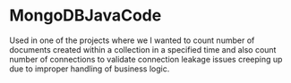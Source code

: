 # MongoDBJavaCode
Used in one of the projects where we I wanted to count number of documents created within a collection in a specified time and also count number of connections to validate connection leakage issues creeping up due to improper handling of business logic.
